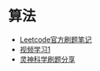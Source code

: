 # 算法

- [Leetcode官方刷题笔记](https://leetcode.cn/circle/discuss/E3yavq/)
- [视频学习1](https://www.bilibili.com/video/BV13Q4y197Wg/?spm_id_from=333.337.search-card.all.click&vd_source=3509947f569e04aa5c144447e22d0ceb)
- [灵神科学刷题分享](https://leetcode.cn/circle/discuss/RvFUtj/)
